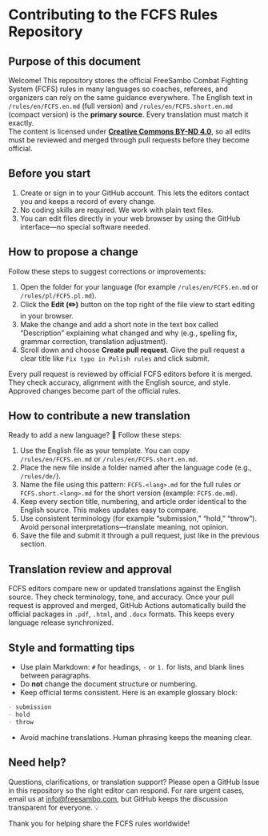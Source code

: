 # Contributing to the FCFS Rules Repository

## Purpose of this document
Welcome! This repository stores the official FreeSambo Combat Fighting System (FCFS) rules in many languages so coaches, referees, and organizers can rely on the same guidance everywhere. The English text in `/rules/en/FCFS.en.md` (full version) and `/rules/en/FCFS.short.en.md` (compact version) is the **primary source**. Every translation must match it exactly.  
The content is licensed under **[Creative Commons BY-ND 4.0](LICENSE.md)**, so all edits must be reviewed and merged through pull requests before they become official.

## Before you start
1. Create or sign in to your GitHub account. This lets the editors contact you and keeps a record of every change.
2. No coding skills are required. We work with plain text files.
3. You can edit files directly in your web browser by using the GitHub interface—no special software needed.

## How to propose a change
Follow these steps to suggest corrections or improvements:
1. Open the folder for your language (for example `/rules/en/FCFS.en.md` or `/rules/pl/FCFS.pl.md`).
2. Click the **Edit (✏️)** button on the top right of the file view to start editing in your browser.
3. Make the change and add a short note in the text box called “Description” explaining what changed and why (e.g., spelling fix, grammar correction, translation adjustment).
4. Scroll down and choose **Create pull request**. Give the pull request a clear title like `Fix typo in Polish rules` and click submit.

Every pull request is reviewed by official FCFS editors before it is merged. They check accuracy, alignment with the English source, and style. Approved changes become part of the official rules.

## How to contribute a new translation
Ready to add a new language? 📝 Follow these steps:
1. Use the English file as your template. You can copy `/rules/en/FCFS.en.md` or `/rules/en/FCFS.short.en.md`.
2. Place the new file inside a folder named after the language code (e.g., `/rules/de/`).
3. Name the file using this pattern: `FCFS.<lang>.md` for the full rules or `FCFS.short.<lang>.md` for the short version (example: `FCFS.de.md`).
4. Keep every section title, numbering, and article order identical to the English source. This makes updates easy to compare.
5. Use consistent terminology (for example “submission,” “hold,” “throw”). Avoid personal interpretations—translate meaning, not opinion.
6. Save the file and submit it through a pull request, just like in the previous section.

## Translation review and approval
FCFS editors compare new or updated translations against the English source. They check terminology, tone, and accuracy. Once your pull request is approved and merged, GitHub Actions automatically build the official packages in `.pdf`, `.html`, and `.docx` formats. This keeps every language release synchronized.

## Style and formatting tips
- Use plain Markdown: `#` for headings, `-` or `1.` for lists, and blank lines between paragraphs.
- Do **not** change the document structure or numbering.
- Keep official terms consistent. Here is an example glossary block:

```markdown
- submission
- hold
- throw
```

- Avoid machine translations. Human phrasing keeps the meaning clear.

## Need help?
Questions, clarifications, or translation support? Please open a GitHub Issue in this repository so the right editor can respond. For rare urgent cases, email us at [info@freesambo.com](mailto:info@freesambo.com), but GitHub keeps the discussion transparent for everyone. 💡

Thank you for helping share the FCFS rules worldwide!
